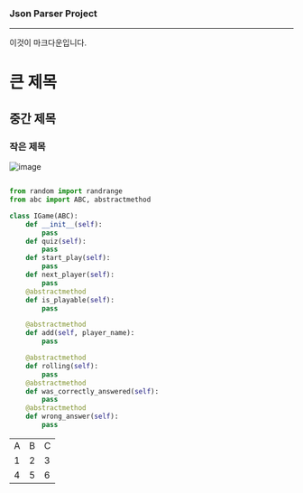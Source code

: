### Json Parser Project
---
이것이 마크다운입니다.
# 큰 제목
## 중간 제목
### 작은 제목
![image](https://github.com/user-attachments/assets/eedf9bd9-a919-4c77-a565-1efab229c061)
```python

from random import randrange
from abc import ABC, abstractmethod

class IGame(ABC):
    def __init__(self):
        pass
    def quiz(self):
        pass
    def start_play(self):
        pass
    def next_player(self):
        pass
    @abstractmethod
    def is_playable(self):
        pass

    @abstractmethod
    def add(self, player_name):
        pass

    @abstractmethod
    def rolling(self):
        pass
    @abstractmethod
    def was_correctly_answered(self):
        pass
    @abstractmethod
    def wrong_answer(self):
        pass
```
|   |   |   |
|---|---|---|
|A|B|C|
|1|2|3|
|4|5|6|


